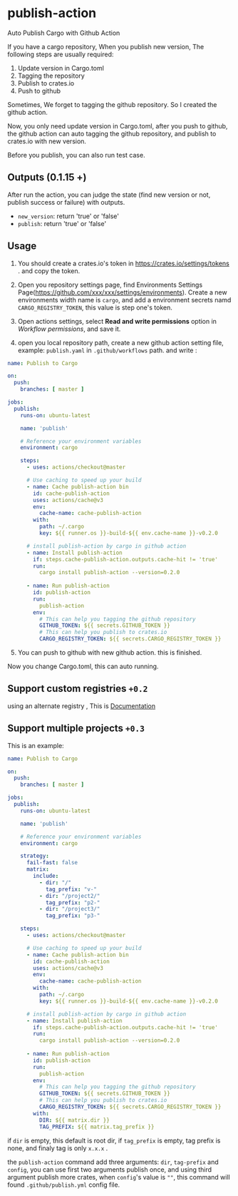 # publish-action

Auto Publish Cargo with Github Action

If you have a cargo repository, When you publish new version, The following steps are usually required:

1. Update version in Cargo.toml
2. Tagging the repository
3. Publish to crates.io
4. Push to github

Sometimes, We forget to tagging the github repository. So I created the github action.

Now, you only need update version in Cargo.toml, after you push to github, the github action can auto tagging the github repository,
and publish to crates.io with new version.

Before you publish, you can also run test case.
## Outputs (0.1.15 +)

After run the action, you can judge the state (find new version or not, publish success or failure) with outputs.

- `new_version`: return 'true' or 'false'
- `publish`: return 'true' or 'false'

## Usage

1. You should create a crates.io's token in https://crates.io/settings/tokens . and copy the token.

2. Open you repository settings page, find Environments Settings Page(https://github.com/xxx/xxx/settings/environments). Create a new environments width
name is `cargo`, and add a environment secrets namd `CARGO_REGISTRY_TOKEN`, this value is step one's token.

3. Open actions settings, select **Read and write permissions** option in *Workflow permissions*, and save it.

4. open you local repository path, create a new github action setting file, example: `publish.yaml` in `.github/workflows` path. and write :

```yaml
name: Publish to Cargo

on:
  push:
    branches: [ master ]

jobs:
  publish:
    runs-on: ubuntu-latest

    name: 'publish'

    # Reference your environment variables
    environment: cargo

    steps:
      - uses: actions/checkout@master

      # Use caching to speed up your build
      - name: Cache publish-action bin
        id: cache-publish-action
        uses: actions/cache@v3
        env:
          cache-name: cache-publish-action
        with:
          path: ~/.cargo
          key: ${{ runner.os }}-build-${{ env.cache-name }}-v0.2.0

      # install publish-action by cargo in github action
      - name: Install publish-action
        if: steps.cache-publish-action.outputs.cache-hit != 'true'
        run:
          cargo install publish-action --version=0.2.0
      
      - name: Run publish-action
        id: publish-action
        run:
          publish-action
        env:
          # This can help you tagging the github repository
          GITHUB_TOKEN: ${{ secrets.GITHUB_TOKEN }}
          # This can help you publish to crates.io
          CARGO_REGISTRY_TOKEN: ${{ secrets.CARGO_REGISTRY_TOKEN }}
```

5. You can push to github with new github action. this is finished.

Now you change Cargo.toml, this can auto running.

## Support custom registries `+0.2`

using an alternate registry , This is [Documentation](https://doc.rust-lang.org/cargo/reference/registries.html#using-an-alternate-registry)

## Support multiple projects `+0.3`

This is an example:
```yaml
name: Publish to Cargo

on:
  push:
    branches: [ master ]

jobs:
  publish:
    runs-on: ubuntu-latest

    name: 'publish'

    # Reference your environment variables
    environment: cargo

    strategy:
      fail-fast: false
      matrix:
        include:
          - dir: "/"
            tag_prefix: "v-"
          - dir: "/project2/"
            tag_prefix: "p2-"
          - dir: "/project3/"
            tag_prefix: "p3-"

    steps:
      - uses: actions/checkout@master

      # Use caching to speed up your build
      - name: Cache publish-action bin
        id: cache-publish-action
        uses: actions/cache@v3
        env:
          cache-name: cache-publish-action
        with:
          path: ~/.cargo
          key: ${{ runner.os }}-build-${{ env.cache-name }}-v0.2.0

      # install publish-action by cargo in github action
      - name: Install publish-action
        if: steps.cache-publish-action.outputs.cache-hit != 'true'
        run:
          cargo install publish-action --version=0.2.0
      
      - name: Run publish-action
        id: publish-action
        run:
          publish-action
        env:
          # This can help you tagging the github repository
          GITHUB_TOKEN: ${{ secrets.GITHUB_TOKEN }}
          # This can help you publish to crates.io
          CARGO_REGISTRY_TOKEN: ${{ secrets.CARGO_REGISTRY_TOKEN }}
        with:
          DIR: ${{ matrix.dir }}
          TAG_PREFIX: ${{ matrix.tag_prefix }}
```

if `dir` is empty, this default is root dir, if `tag_prefix` is empty, tag prefix is none, and finaly tag is only `x.x.x` .

the `publish-action` command add three arguments: `dir`, `tag-prefix` and `config`, you can use first two arguments publish once, and using
third argument publish more crates, when `config`'s value is `""`, this command will found `.github/publish.yml` config file.
